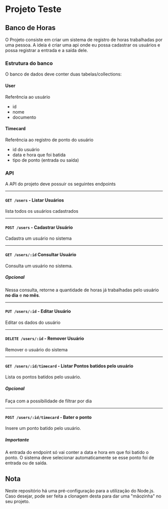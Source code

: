 # Projeto Teste

## Banco de Horas

O Projeto consiste em criar um sistema de registro de horas trabalhadas por uma pessoa. A ideia é criar uma api onde eu possa cadastrar os usuários e possa registrar a entrada e a saída dele.

### Estrutura do banco

O banco de dados deve conter duas tabelas/collections:

#### User

Referência ao usuário

- id
- nome
- documento

#### Timecard

Referência ao registro de ponto do usuário

- id do usuário
- data e hora que foi batida
- tipo de ponto (entrada ou saída)

### API


A API do projeto deve possuir os seguintes endpoints

-------------------------------------------------

#### `GET /users` - Listar Usuários

lista todos os usuários cadastrados

-------------------------------------------------

#### `POST /users` - Cadastrar Usuário

Cadastra um usuário no sistema

-------------------------------------------------

#### `GET /users/:id` Consultar Usuário

Consulta um usuário no sistema.

##### Opcional

Nessa consulta, retorne a quantidade de horas já trabalhadas pelo usuário **no dia** e **no mês**.

-------------------------------------------------

#### `PUT /users/:id` - Editar Usuário

Editar os dados do usuário

-------------------------------------------------

#### `DELETE /users/:id` - Remover Usuário

Remover o usuário do sistema

-------------------------------------------------

#### `GET /users/:id/timecard` - Listar Pontos batidos pelo usuário

Lista os pontos batidos pelo usuário.

##### Opcional

Faça com a possibilidade de filtrar por dia

-------------------------------------------------

#### `POST /users/:id/timecard` - Bater o ponto


Insere um ponto batido pelo usuário.

##### Importante

A entrada do endpoint só vai conter a data e hora em que foi batido o ponto. O sistema deve selecionar automaticamente se esse ponto foi de entrada ou de saída.

## Nota

Neste repositório há uma pré-configuração para a utilização do Node.js. Caso desejar, pode ser feita a clonagem desta para dar uma "mãozinha" no seu projeto.
